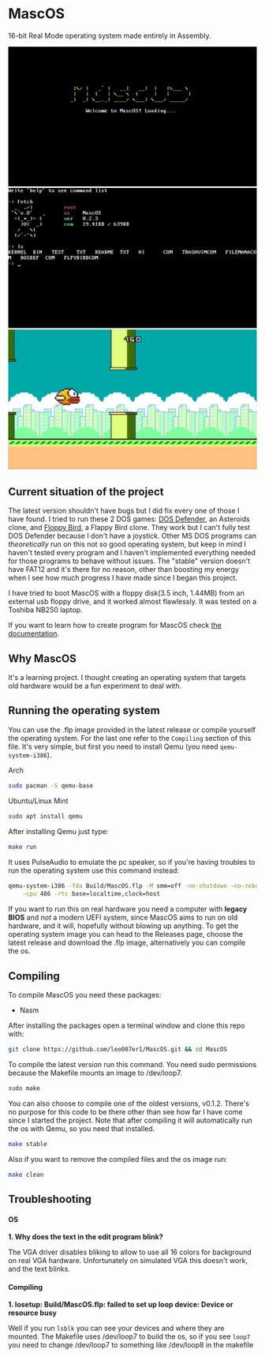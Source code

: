 # MascOS
16-bit Real Mode operating system made entirely in Assembly.

![MascOS logo](./Showcase/MascOSLogo.png)
![MascOS shell with the ls and fetch command](./Showcase/MascOSShell.jpeg)
![Floppy Bird running on MascOS](./Showcase/MascOSFloppyBird.jpeg)

## Current situation of the project
The latest version shouldn't have bugs but I did fix every one of those I have found. I tried to run these 2 DOS games: [DOS Defender](https://github.com/skeeto/dosdefender-ld31), an Asteroids clone, and [Floppy Bird](https://github.com/icebreaker/floppybird), a Flappy Bird clone. They work but I can't fully test DOS Defender because I don't have a joystick. Other MS DOS programs can *theoretically* run on this not so good operating system, but keep in mind I haven't tested every program and I haven't implemented everything needed for those programs to behave without issues. The "stable" version doesn't have FAT12 and it's there for no reason, other than boosting my energy when I see how much progress I have made since I began this project.

I have tried to boot MascOS with a floppy disk(3.5 inch, 1.44MB) from an external usb floppy drive, and it worked almost flawlessly. It was tested on a Toshiba NB250 laptop.

If you want to learn how to create program for MascOS check [the documentation](ProgramsDocumentation.md).

## Why MascOS
It's a learning project. I thought creating an operating system that targets old hardware would be a fun experiment to deal with.

## Running the operating system
You can use the .flp image provided in the latest release or compile yourself the operating system. For the last one refer to the `Compiling` section of this file.
It's very simple, but first you need to install Qemu (you need `qemu-system-i386`).

Arch
```sh
sudo pacman -S qemu-base
```

Ubuntu/Linux Mint
```sh
sudo apt install qemu
```

After installing Qemu just type:
```sh
make run
```

It uses PulseAudio to emulate the pc speaker, so if you're having troubles to run the operating system use this command instead:
```sh
qemu-system-i386 -fda Build/MascOS.flp -M smm=off -no-shutdown -no-reboot \
	-cpu 486 -rtc base=localtime,clock=host
```

If you want to run this on real hardware you need a computer with **legacy BIOS** and *not* a modern UEFI system, since MascOS aims to run on old hardware, and it will, hopefully without blowing up anything. To get the operating system image you can head to the Releases page, choose the latest release and download the .flp image, alternatively you can compile the os.

## Compiling
To compile MascOS you need these packages:
 - Nasm

After installing the packages open a terminal window and clone this repo with:
```sh
git clone https://github.com/leo007er1/MascOS.git && cd MascOS
```

To compile the latest version run this command. You need sudo permissions because the Makefile mounts an image to /dev/loop7.
```sh
sudo make
```

You can also choose to compile one of the oldest versions, v0.1.2. There's no purpose for this code to be there other than see how far I have come since I started the project. Note that after compiling it will automatically run the os with Qemu, so you need that installed.
```sh
make stable
```

Also if you want to remove the compiled files and the os image run:
```sh
make clean
```


## Troubleshooting
#### OS
**1. Why does the text in the edit program blink?**

The VGA driver disables bliking to allow to use all 16 colors for background on real VGA hardware. Unfortunately on simulated VGA this doesn't work, and the text blinks.

#### Compiling
**1. losetup: Build/MascOS.flp: failed to set up loop device: Device or resource busy**

Well if you run `lsblk` you can see your devices and where they are mounted. The Makefile uses /dev/loop7 to build the os, so if you see `loop7` you need to change /dev/loop7 to something like /dev/loop8 in the makefile
